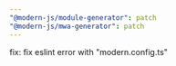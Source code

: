 ```yaml
---
"@modern-js/module-generator": patch
"@modern-js/mwa-generator": patch
---
```


fix: fix eslint error with "modern.config.ts"
